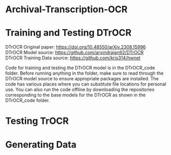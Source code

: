 # Archival-Transcription-OCR

# Training and Testing DTrOCR

DTrOCR Original paper: https://doi.org/10.48550/arXiv.2308.15996 <br>
DTrOCR Model source: https://github.com/arvindrajan92/DTrOCR <br>
DTrOCR Training Data source: https://github.com/kris314/hwnet <br>

Code for training and testing the DTrOCR model is in the DTrOCR_code folder. Before running anything in the folder, make sure to read through the DTrOCR model source to ensure appropriate packages are installed. The code has various places where you can substitute file locations for personal use. You can also run the code offline by downloading the repositories corresponding to the base models for the DTrOCR as shown in the DTrOCR_code folder.

# Testing TrOCR

# Generating Data
